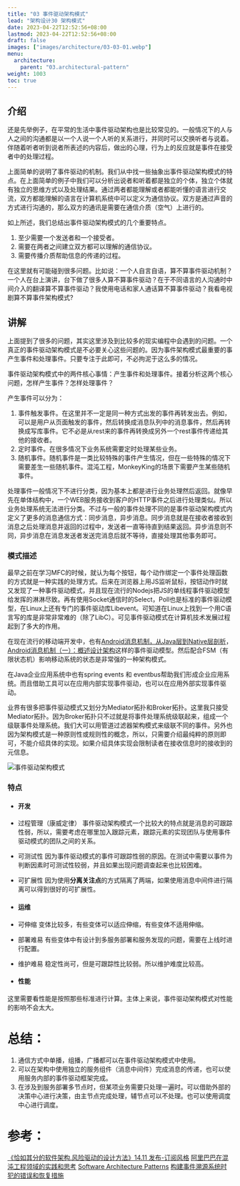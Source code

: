 ```yaml
---
title: "03 事件驱动架构模式"
lead: "架构设计30 架构模式"
date: 2023-04-22T12:52:56+08:00
lastmod: 2023-04-22T12:52:56+08:00
draft: false
images: ["images/architecture/03-03-01.webp"]
menu:
  architecture:
    parent: "03.architectural-pattern"
weight: 1003
toc: true
---
```


## 介绍

还是先举例子，在平常的生活中事件驱动架构也是比较常见的。一般情况下的人与人之间的沟通都是以一个人说一个人听的关系进行，并同时可以交换听者与说着。伴随着听者听到说者所表述的内容后，做出的心理，行为上的反应就是事件在接受者中的处理过程。

上面简单的说明了事件驱动的机制。我们从中找一些抽象出事件驱动架构模式的特点。在上面简单的例子中我们可以分析出说者和听着都是独立的个体，独立个体就有独立的思维方式以及处理结果。通过两者都能理解或者都能听懂的语言进行交流，双方都能理解的语言在计算机系统中可以定义为通信协议。双方是通过声音的方式进行沟通的，那么双方的通讯是需要在通信介质（空气）上进行的。

如上所述，我们总结出事件驱动架构模式的几个重要特点。
1. 至少需要一个发送者和一个接受者。
2. 需要在两者之间建立双方都可以理解的通信协议。
3. 需要传播介质帮助信息的传递的过程。

在这里就有可能碰到很多问题。比如说：一个人自言自语，算不算事件驱动机制？一个人在台上演讲，台下做了很多人算不算事件驱动？在于不同语言的人沟通时中间介入的翻译算不算事件驱动？我使用电话和家人通话算不算事件驱动？我看电视剧算不算事件架构模式?

## 讲解
上面提到了很多的问题，其实这里涉及到比较多的现实编程中会遇到的问题。一个真正的事件驱动架构模式是不必要关心这些问题的。因为事件架构模式最重要的事产生事件和处理事件。只要专注于此即可，不必拘泥于这么多的情况。

事件驱动架构模式中的两件核心事情：产生事件和处理事件。接着分析这两个核心问题，怎样产生事件？怎样处理事件？

产生事件可以分为：
1. 事件触发事件。在这里并不一定是同一种方式出发的事件再转发出去。例如，可以是用户从页面触发的事件，然后转换成消息队列中的消息事件，然后再转换成写库事件。它不必是从rest来的事件再转换成另外一个rest事件传递给其他的接收者。
2. 定时事件。在很多情况下业务系统需要定时处理某些业务。
3. 随机事件。随机事件是一类比较特殊的事件产生情况，但在一些特殊的情况下需要差生一些随机事件。混沌工程，MonkeyKing的场景下需要产生某些随机事件。

处理事件一般情况下不进行分类，因为基本上都是进行业务处理然后返回。就像早先在单体结构中，一个WEB服务接收到客户的HTTP事件之后进行处理类似。所以业务处理系统无法进行分类。不过与一般的事件处理不同的是事件驱动架构模式内定义了更多的消息通信方式：同步消息，异步消息。同步消息就是在接收者接收到消息之后处理消息并返回的过程中，发送者一直等待直到结果返回。异步消息则不同，异步消息在消息发送者发送完消息后就不等待，直接处理其他事务即可。

### 模式描述
最早之前在学习MFC的时候，就认为每个按钮，每个动作绑定一个事件处理函数的方式就是一种实践的处理方式。后来在浏览器上用JS监听鼠标，按钮动作时就又发现了一种事件驱动模式，并且现在流行的Nodejs把JS的单线程事件驱动模型给发挥的淋淋尽致。再有使用Socket通信时的Select，Poll也是标准的事件驱动模型，在Linux上还有专门的事件驱动库Libevent。可知道在Linux上找到一个用C语言写的库是非常非常难的（除了LibC）。可见事件驱动模式在计算机技术发展过程起到了多大的作用。

在现在流行的移动端开发中，也有[Android消息机制，从Java层到Native层剖析](https://www.jianshu.com/p/c4e34c16aa45)，[Android消息机制（一）：概述设计架构](https://www.jianshu.com/p/8656bebc27cb)这样的事件驱动模型。然后配合FSM（有限状态机）影响移动系统的状态是非常强的一种架构模式。

在Java企业应用系统中也有spring events 和 eventbus帮助我们形成企业应用系统。而且借助工具可以在应用内部实现事件驱动，也可以在应用外部实现事件驱动。

业界有很多把事件驱动模式又划分为Mediator拓扑和Broker拓扑。这里我只接受Mediator拓扑。因为Broker拓扑只不过就是将事件处理系统级联起来，组成一个级联事件处理系统。我们大可以用管道过滤器架构模式来级联不同的事件。另外也因为架构模式是一种原则性或规则性的概念，所以，只需要介绍最纯粹的原则即可，不能介绍具体的实现。如果介绍具体实现会限制读者在接收信息时的接收到的元信息。

![事件驱动架构模式](images/architecture/03-03-01.webp)


### 特点
- #### 开发
- 过程管理（康威定律）
事件驱动架构模式一个比较大的特点就是消息的可跟踪性弱，所以，需要考虑在哪里加入跟踪元素，跟踪元素的实现团队与使用事件驱动模式的团队之间的关系。

- 可测试性
因为事件驱动模式的事件可跟踪性弱的原因。在测试中需要以事件为判断因素时可测试性较弱，并且如果出现问题调查起来也比较困难。

- 可扩展性
因为使用**分离关注点**的方式隔离了两端，如果使用消息中间件进行隔离可以得到很好的可扩展性。

* #### 运维
- 可伸缩
变体比较多，有些变体可以适应伸缩，有些变体不适用伸缩。

- 部署难易
有些变体中有设计到多服务部署和服务发现的问题，需要在上线时进行配置。

- 维护难易
稳定性尚可，但是可跟踪性比较弱。所以维护难度比较高。

* #### 性能
这里需要看性能是按照那些标准进行计算。主体上来说，事件驱动架构模式对性能的影响不会太大。

# 总结：

1. 通信方式中单播，组播，广播都可以在事件驱动架构模式中使用。
2. 可以在架构中使用独立的服务组件（消息中间件）完成消息的传递，也可以使用服务内部的事件驱动框架完成。
3. 在涉及到服务部署多节点时，但某项业务需要只处理一遍时。可以借助外部的决策中心进行决策，由主节点完成处理，辅节点可以不处理。也可以使用调度中心进行调度。

# 参考：
[《恰如其分的软件架构.风险驱动的设计方法》14.11 发布-订阅风格](https://book.douban.com/subject/24872314/)
[阿里巴巴在混沌工程领域的实践和思考](https://www.jianshu.com/p/99e414408cca)
[Software Architecture Patterns](https://www.oreilly.com/library/view/software-architecture-patterns/9781491971437/)
[构建事件溯源系统时犯的错误和恢复措施](https://www.infoq.cn/article/fYt1LW-P7OcSwIIW6AbN)
